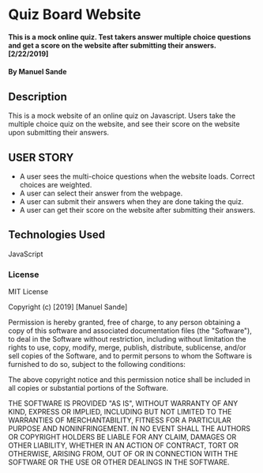 # Quiz Board Website
#### This is a mock online quiz. Test takers answer multiple choice questions                                       and get a score on the website after submitting their answers.  [2/22/2019]
#### By **Manuel Sande**
## Description
This is a mock website of an online quiz on Javascript.  Users take the multiple
choice quiz on the website, and see their score on the website upon submitting                                   their answers.

## USER STORY
* A user sees the multi-choice questions when the website loads. Correct choices
are weighted.
* A user can select their answer from the webpage.
* A user can submit their answers when they are done taking the quiz.
* A user can get their score on the website after submitting their answers. 

## Technologies Used
JavaScript

### License
MIT License

Copyright (c) [2019] [Manuel Sande]

Permission is hereby granted, free of charge, to any person obtaining a copy
of this software and associated documentation files (the "Software"), to deal
in the Software without restriction, including without limitation the rights
to use, copy, modify, merge, publish, distribute, sublicense, and/or sell
copies of the Software, and to permit persons to whom the Software is
furnished to do so, subject to the following conditions:

The above copyright notice and this permission notice shall be included in all
copies or substantial portions of the Software.

THE SOFTWARE IS PROVIDED "AS IS", WITHOUT WARRANTY OF ANY KIND, EXPRESS OR
IMPLIED, INCLUDING BUT NOT LIMITED TO THE WARRANTIES OF MERCHANTABILITY,
FITNESS FOR A PARTICULAR PURPOSE AND NONINFRINGEMENT. IN NO EVENT SHALL THE
AUTHORS OR COPYRIGHT HOLDERS BE LIABLE FOR ANY CLAIM, DAMAGES OR OTHER
LIABILITY, WHETHER IN AN ACTION OF CONTRACT, TORT OR OTHERWISE, ARISING FROM,
OUT OF OR IN CONNECTION WITH THE SOFTWARE OR THE USE OR OTHER DEALINGS IN THE
SOFTWARE.
